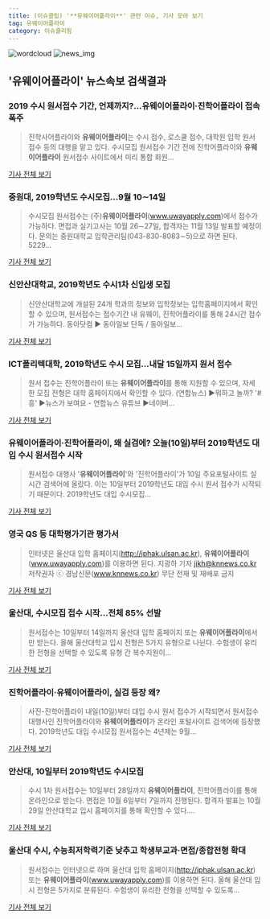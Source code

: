```yaml
---
title: (이슈클립) '**유웨이어플라이**' 관련 이슈, 기사 모아 보기
tag: 유웨이어플라이
category: 이슈클리핑
---
```

![wordcloud](https://s3.ap-northeast-2.amazonaws.com/lyrics101-wordcloud/2018-09-10-1536553130.png)
![news_img](https://user-images.githubusercontent.com/42597476/44507050-1206f400-a6e4-11e8-8d98-7ffbfebb353f.png)
## **'**유웨이어플라이**'** 뉴스속보 검색결과
### 2019 수시 원서접수 기간, 언제까지?…**유웨이어플라이**·진학어플라이 접속 폭주

>진학사어플라이와 **유웨이어플라이**는 수시 접수, 로스쿨 접수, 대학원 입학 원서접수 등의 대행을 맡고 있다. 수시모집 원서접수 기간 전에 진학어플라이와 **유웨이어플라이** 원서접수 사이트에서 미리 통합 회원...

<a href="http://www.etoday.co.kr/news/section/newsview.php?idxno=1661672" target="_blank">기사 전체 보기</a>

### 중원대, 2019학년도 수시모집…9월 10∼14일

>수시모집 원서접수는 (주)**유웨이어플라이**(www.uwayapply.com)에서 접수가 가능하다. 면접과 실기고사는 10월 26∼27일, 합격자는 11월 13일 발표할 예정이다. 문의는 중원대학교 입학관리팀(043-830-8083∼5)으로 하면 된다. 5229...

<a href="http://news1.kr/articles/?3421958" target="_blank">기사 전체 보기</a>

### 신안산대학교, 2019학년도 수시1차 신입생 모집

>신안산대학교에 개설된 24개 학과의 정보와 입학정보는 입학홈페이지에서 확인할 수 있으며, 원서접수는 접수기간 내 유웨이, 진학어플라이를 통해 24시간 접수가 가능하다. 동아닷컴 ▶ 동아일보 단독 / 동아일보...

<a href="http://news.donga.com/3/all/20180907/91882703/1" target="_blank">기사 전체 보기</a>

### ICT폴리텍대학, 2019학년도 수시 모집…내달 15일까지 원서 접수

>원서 접수는 진학어플라이 또는 **유웨이어플라이**를 통해 지원할 수 있으며, 자세한 모집 전형은 대학 홈페이지에서 확인할 수 있다. (연합뉴스) ▶뭐하고 놀까? '#흥' ▶뉴스가 보여요 - 연합뉴스 유튜브 ▶네이버...

<a href="http://app.yonhapnews.co.kr/YNA/Basic/SNS/r.aspx?c=AKR20180907037000848&did=1195m" target="_blank">기사 전체 보기</a>

### **유웨이어플라이**·진학어플라이, 왜 실검에? 오늘(10일)부터 2019학년도 대입 수시 원서접수 시작

> 원서접수 대행사 '**유웨이어플라이**'와 '진학어플라이'가 10일 주요포털사이트 실시간 검색어에 올랐다.   이는 10일부터 2019학년도 대입 수시 원서 접수가 시작되기 때문이다.   2019학년도 대입 수시모집...

<a href="http://www.kyeongin.com/main/view.php?key=20180910000127211" target="_blank">기사 전체 보기</a>

### 영국 QS 등 대학평가기관 평가서

>인터넷은 울산대 입학 홈페이지(http://iphak.ulsan.ac.kr), **유웨이어플라이**(www.uwayapply.com)를 이용하면 된다. 지광하 기자 jikh@knnews.co.kr 저작권자 ⓒ 경남신문(www.knnews.co.kr) 무단 전재 및 재배포 금지

<a href="http://www.knnews.co.kr/news/articleView.php?idxno=1261157" target="_blank">기사 전체 보기</a>

### 울산대, 수시모집 접수 시작…전체 85% 선발

>원서접수는 10일부터 14일까지 울산대 입학 홈페이지 또는 **유웨이어플라이**에서만 받는다. 올해 울산대학교 입시 전형은 5가지 유형으로 나뉜다. 수험생이 유리한 전형을 선택할 수 있도록 유형 간 복수지원이...

<a href="http://www.newsis.com/view/?id=NISX20180910_0000413716&cID=10814&pID=10800" target="_blank">기사 전체 보기</a>

### 진학어플라이·**유웨이어플라이**, 실검 등장 왜?

>사진-진학어플라이 내일(10일)부터 대입 수시 원서 접수가 시작되면서 원서접수 대행사인 진학어플라이와 **유웨이어플라이**가 온라인 포털사이트 검색어에 등장했다. 2019학년도 대입 수시모집 원서접수는 4년제는 9월...

<a href="http://news20.busan.com/controller/newsController.jsp?newsId=20180909000136" target="_blank">기사 전체 보기</a>

### 안산대, 10일부터 2019학년도 수시모집

>수시 1차 원서접수는 10일부터 28일까지 **유웨이어플라이**, 진학어플라이를 통해 온라인으로 받는다. 면접은 10월 6일부터 7일까지 진행된다. 합격자 발표는 10월 29일 안산대학교 입시 홈페이지를 통해 확인할 수 있다....

<a href="http://www.shinailbo.co.kr/news/articleView.html?idxno=1103550" target="_blank">기사 전체 보기</a>

### 울산대 수시, 수능최저학력기준 낮추고 학생부교과·면접/종합전형 확대

>원서접수는 인터넷으로 하며 울산대 입학 홈페이지(http://iphak.ulsan.ac.kr) 또는 **유웨이어플라이**(www.uwayapply.com)를 이용하면 된다. 올해 울산대 입시 전형은 5가지로 분류된다. 수험생이 유리한 전형을 선택할 수 있도록...

<a href="http://www.iusm.co.kr/news/articleView.html?idxno=815965" target="_blank">기사 전체 보기</a>


